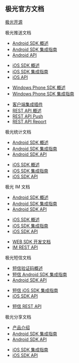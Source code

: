 <div class="container">

<div class="row"><h2>极光官方文档</h2></div>

<div class="row">
<!-- <div class="col-sm-6 col-md-3">
<a href="http://community.jiguang.cn/" target="_blank">
    <div class="thumbnail">
        <i class="fa fa-users fa-4x" aria-hidden="true"></i>
        <div class="caption"><p>极光社区</p></div>
    </div>
</a>
</div>
<div class="col-sm-6 col-md-3">
<a href="http://blog.jiguang.cn/" target="_blank">
    <div class="thumbnail">
    <i class="fa fa-comments fa-4x" aria-hidden="true"></i>
        <div class="caption"><p>极光博客</p></div>
    </div>
</a>
</div>
<div class="col-sm-6 col-md-3">
<a href="http://community.jiguang.cn/t/topic/6568" target="_blank">
    <div class="thumbnail">
    <i class="fa fa-video-camera fa-4x" aria-hidden="true"></i>
        <div class="caption"><p>视频教程</p></div>
    </div>
</a>
</div> -->
<div class="col-sm-12 col-md-12">
<a href="https://github.com/jpush" target="_blank">
    <div class="thumbnail">
    <i class="fa fa-github fa-4x" aria-hidden="true"></i>
        <div class="caption"><p>极光开源</p></div>
    </div>
</a>
</div>
</div>

<div class="row">
<div class="panel panel-default">
<div class="panel-heading">极光推送文档</div>
<div class="panel-body">
    <ul>
    <li><a href="/jpush/client/Android/android_sdk/">Android SDK 概述</a></li>
    <li><a href="/jpush/client/Android/android_guide/">Android SDK 集成指南</a></li>
    <li><a href="/jpush/client/Android/android_api/">Android API</a></li>
    </ul>
    <ul>
    <li><a href="/jpush/client/iOS/ios_sdk/">iOS SDK 概述</a></li>
    <li><a href="/jpush/client/iOS/ios_guide_new/">iOS SDK 集成指南</a></li>
    <li><a href="/jpush/client/iOS/ios_api/">iOS API</a></li>
    </ul>
    <ul>
    <li><a href="/jpush/client/WindowsPhone/winphone_sdk/">Windows Phone SDK 概述</a></li>
    <li><a href="/jpush/client/WindowsPhone/winphone_guide/">Windows Phone SDK 集成指南</a></li>
    </ul>
    <ul>
    <li><a href="/jpush/client/client_plugins/">客户端集成插件</a></li>
    <li><a href="/jpush/server/push/server_overview/">REST API 概述</a></li>
    <li><a href="/jpush/server/push/rest_api_v3_push/">REST API Push</a></li>
    <li><a href="/jpush/server/push/rest_api_v3_report/">REST API Report</a></li>
    </ul>
</div>
</div>
</div>

<div class="row">
<div class="panel panel-default">
<div class="panel-heading">极光统计文档</div>
<div class="panel-body">
    <ul>
    <li><a href="/janalytics/client/android_sdk/">Android SDK 概述</a></li>
    <li><a href="/janalytics/client/android_guide/">Android SDK 集成指南</a></li>
    <li><a href="/janalytics/client/android_api/">Android SDK API</a></li>
    </ul>
    <ul>
    <li><a href="/janalytics/client/ios_sdk/">iOS SDK 概述</a></li>
    <li><a href="/janalytics/client/ios_guide/">iOS SDK 集成指南</a></li>
    <li><a href="/janalytics/client/ios_api/">iOS SDK API</a></li>
    </ul>
</div>
</div>
</div>

<div class="row">
<div class="panel panel-default">
<div class="panel-heading">极光 IM 文档</div>
<div class="panel-body">
    <ul>
    <li><a href="/jmessage/client/im_sdk_android/">Android SDK 概述</a></li>
    <li><a href="/jmessage/client/jmessage_android_guide/">Android SDK 集成指南</a></li>
    <li><a href="https://docs.jiguang.cn/jmessage/client/im_android_api_docs/">Android SDK API</a></li>
    </ul>
    <ul>
    <li><a href="/jmessage/client/im_sdk_ios/">iOS SDK 概述</a></li>
    <li><a href="/jmessage/client/jmessage_ios_guide/">iOS SDK 集成指南</a></li>
    <li><a href="https://docs.jiguang.cn/jmessage/client/jmessage_ios_appledoc_html/">iOS SDK API</a></li>
    </ul>
    <ul>
    <li><a href="/jmessage/client/im_sdk_js/">WEB SDK 开发文档</a></li>
    <li><a href="/jmessage/server/rest_api_im/">IM REST API</a></li>
    </ul>
</div>
</div>
</div>

<div class="row">
<div class="panel panel-default">
<div class="panel-heading">极光短信文档</div>
<div class="panel-body">
    <ul>
    <li><a href="/jsms/guideline/JSMS_guide/">短信验证码概述</a></li>
    <li><a href="/jsms/client/Android/android_guide/">短信 Android SDK 集成指南</a></li>
    <li><a href="/jsms/client/Android/android_api/">Android SDK API</a></li>
    </ul>
    <ul>
    <li><a href="/jsms/client/iOS/ios_guide/">短信 iOS SDK 集成指南</a></li>
    <li><a href="/jsms/client/iOS/ios_api/">iOS SDK API</a></li>
    </ul>
    <ul>
    <li><a href="/jsms/server/rest_api_jsms/">短信 REST API</a></li>
    </ul>
</div>
</div>
</div>

<div class="row">
<div class="panel panel-default">
<div class="panel-heading">极光分享文档</div>
<div class="panel-body">
    <ul>
    <li><a href="/jshare/guideline/intro/">产品介绍</a></li>
    <li><a href="/jshare/client/Android/android_sdk/">Android SDK 集成指南</a></li>
    <li><a href="/jshare/client/Android/android_api/">Android SDK API</a></li>
    </ul>
    <ul>
    <li><a href="/jshare/client/iOS/ios_sdk/">iOS SDK 集成指南</a></li>
    <li><a href="/jshare/client/iOS/ios_api/">iOS SDK API</a></li>
    </ul>
</div>
</div>
</div>

</div>
